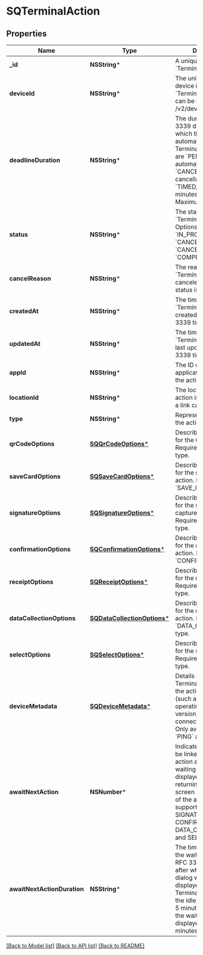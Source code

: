 # SQTerminalAction

## Properties
Name | Type | Description | Notes
------------ | ------------- | ------------- | -------------
**_id** | **NSString*** | A unique ID for this &#x60;TerminalAction&#x60;. | [optional] 
**deviceId** | **NSString*** | The unique Id of the device intended for this &#x60;TerminalAction&#x60;. The Id can be retrieved from /v2/devices api. | [optional] 
**deadlineDuration** | **NSString*** | The duration as an RFC 3339 duration, after which the action will be automatically canceled. TerminalActions that are &#x60;PENDING&#x60; will be automatically &#x60;CANCELED&#x60; and have a cancellation reason of &#x60;TIMED_OUT&#x60;  Default: 5 minutes from creation  Maximum: 5 minutes | [optional] 
**status** | **NSString*** | The status of the &#x60;TerminalAction&#x60;. Options: &#x60;PENDING&#x60;, &#x60;IN_PROGRESS&#x60;, &#x60;CANCEL_REQUESTED&#x60;, &#x60;CANCELED&#x60;, &#x60;COMPLETED&#x60; | [optional] 
**cancelReason** | **NSString*** | The reason why &#x60;TerminalAction&#x60; is canceled. Present if the status is &#x60;CANCELED&#x60;. | [optional] 
**createdAt** | **NSString*** | The time when the &#x60;TerminalAction&#x60; was created as an RFC 3339 timestamp. | [optional] 
**updatedAt** | **NSString*** | The time when the &#x60;TerminalAction&#x60; was last updated as an RFC 3339 timestamp. | [optional] 
**appId** | **NSString*** | The ID of the application that created the action. | [optional] 
**locationId** | **NSString*** | The location id the action is attached to, if a link can be made. | [optional] 
**type** | **NSString*** | Represents the type of the action. | [optional] 
**qrCodeOptions** | [**SQQrCodeOptions***](SQQrCodeOptions.md) | Describes configuration for the QR code action. Requires &#x60;QR_CODE&#x60; type. | [optional] 
**saveCardOptions** | [**SQSaveCardOptions***](SQSaveCardOptions.md) | Describes configuration for the save-card action. Requires &#x60;SAVE_CARD&#x60; type. | [optional] 
**signatureOptions** | [**SQSignatureOptions***](SQSignatureOptions.md) | Describes configuration for the signature capture action. Requires &#x60;SIGNATURE&#x60; type. | [optional] 
**confirmationOptions** | [**SQConfirmationOptions***](SQConfirmationOptions.md) | Describes configuration for the confirmation action. Requires &#x60;CONFIRMATION&#x60; type. | [optional] 
**receiptOptions** | [**SQReceiptOptions***](SQReceiptOptions.md) | Describes configuration for the receipt action. Requires &#x60;RECEIPT&#x60; type. | [optional] 
**dataCollectionOptions** | [**SQDataCollectionOptions***](SQDataCollectionOptions.md) | Describes configuration for the data collection action. Requires &#x60;DATA_COLLECTION&#x60; type. | [optional] 
**selectOptions** | [**SQSelectOptions***](SQSelectOptions.md) | Describes configuration for the select action. Requires &#x60;SELECT&#x60; type. | [optional] 
**deviceMetadata** | [**SQDeviceMetadata***](SQDeviceMetadata.md) | Details about the Terminal that received the action request (such as battery level, operating system version, and network connection settings).  Only available for &#x60;PING&#x60; action type. | [optional] 
**awaitNextAction** | **NSNumber*** | Indicates the action will be linked to another action and requires a waiting dialog to be displayed instead of returning to the idle screen on completion of the action.  Only supported on SIGNATURE, CONFIRMATION, DATA_COLLECTION, and SELECT types. | [optional] 
**awaitNextActionDuration** | **NSString*** | The timeout duration of the waiting dialog as an RFC 3339 duration, after which the waiting dialog will no longer be displayed and the Terminal will return to the idle screen.  Default: 5 minutes from when the waiting dialog is displayed  Maximum: 5 minutes | [optional] 

[[Back to Model list]](../README.md#documentation-for-models) [[Back to API list]](../README.md#documentation-for-api-endpoints) [[Back to README]](../README.md)


